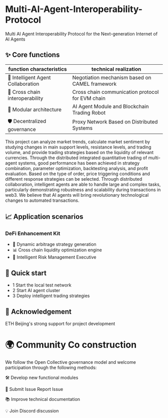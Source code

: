 # Multi-AI-Agent-Interoperability-Protocol
Multi AI Agent Interoperability Protocol for the Next-generation Internet of AI Agents


## ✨ Core functions
| **function characteristics**        |           **technical realization**            |
|-------------------------------------|------------------------------------------------|
| 🧠 Intelligent Agent Collaboration | Negotiation mechanism based on CAMEL framework |
| 🔗 Cross chain interoperability    | Cross chain communication protocol for EVM chain|
| 🧩 Modular architecture            | AI Agent Module and Blockchain Trading Robot   |
| 🛡️ Decentralized governance         | Proxy Network Based on Distributed Systems    |


This project can analyze market trends, calculate market sentiment by studying changes in main support levels, resistance levels, and trading volume, and provide trading strategies based on the liquidity of relevant currencies. Through the distributed integrated quantitative trading of multi-agent systems, good performance has been achieved in strategy combination, parameter optimization, backtesting analysis, and profit evaluation. Based on the type of order, price triggering conditions and different response strategies can be selected. Through distributed collaboration, intelligent agents are able to handle large and complex tasks, particularly demonstrating robustness and scalability during transactions in web3. We believe that AI agents will bring revolutionary technological changes to automated transactions.


## 📈 Application scenarios
### DeFi Enhancement Kit
- 🤑 Dynamic arbitrage strategy generation  
- 📊 Cross chain liquidity optimization engine  
- 🔄 Intelligent Risk Management Executive  


## 🎯 Quick start
- 1 Start the local test network  
- 2 Start AI agent cluster  
- 3 Deploy intelligent trading strategies


##  🎯  Acknowledgement
ETH Beijing's strong support for project development
# 🌍  Community Co construction

We follow the Open Collective governance model and welcome participation through the following methods:

🛠️  Develop new functional modules

🐛  Submit Issue Report Issue

📚  Improve technical documentation

💡  Join Discord discussion